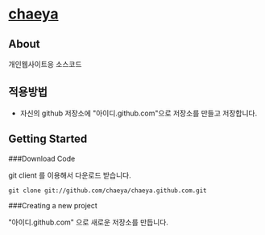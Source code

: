 [chaeya](http://yes.imhappyo.com/)
===

About
---

개인웹사이트응 소스코드

적용방법
---

* 자신의 github 저장소에 "아이디.github.com"으로 저장소를 만들고 저장합니다.


Getting Started
---

###Download Code

git client 를 이용해서 다운로드 받습니다.

    git clone git://github.com/chaeya/chaeya.github.com.git


###Creating a new project

"아이디.github.com" 으로 새로운 저장소를 만듭니다. 
